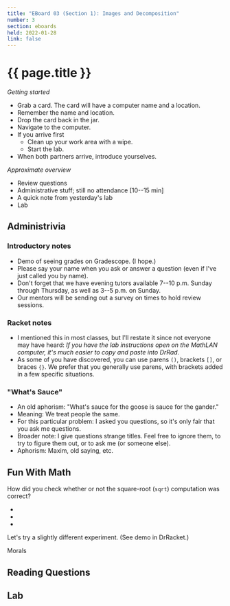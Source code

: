 ```yaml
---
title: "EBoard 03 (Section 1): Images and Decomposition"
number: 3
section: eboards
held: 2022-01-28
link: false
---
```

# {{ page.title }}

_Getting started_

* Grab a card.  The card will have a computer name and a location.
* Remember the name and location.
* Drop the card back in the jar.
* Navigate to the computer.
* If you arrive first
    * Clean up your work area with a wipe.
    * Start the lab.
* When both partners arrive, introduce yourselves.

_Approximate overview_

* Review questions
* Administrative stuff; still no attendance [10--15 min]
* A quick note from yesterday's lab
* Lab

Administrivia
-------------

### Introductory notes

* Demo of seeing grades on Gradescope.  (I hope.)
* Please say your name when you ask or answer a question (even if I've
  just called you by name).
* Don't forget that we have evening tutors available 7--10 p.m.
  Sunday through Thursday, as well as 3--5 p.m. on Sunday.
* Our mentors will be sending out a survey on times to hold review
  sessions.

### Racket notes

* I mentioned this in most classes, but I'll restate it since not
  everyone may have heard: _If you have the lab instructions open 
  on the MathLAN computer, it's much easier to copy and paste into DrRad._
* As some of you have discovered, you can use parens `()`, 
  brackets `[]`, or braces `{}`.  We prefer that you generally use
  parens, with brackets added in a few specific situations.

### "What's Sauce"

* An old aphorism: "What's sauce for the goose is sauce for the gander."
* Meaning: We treat people the same.  
* For this particular problem: I asked you questions, so it's only fair 
  that you ask me questions.
* Broader note: I give questions strange titles.  Feel free to ignore
  them, to try to figure them out, or to ask me (or someone else).
* Aphorism: Maxim, old saying, etc.

Fun With Math
-------------

How did you check whether or not the square-root (`sqrt`) computation
was correct?

*
*
*

Let's try a slightly different experiment.  (See demo in DrRacket.)

Morals

Reading Questions
-----------------

Lab
---

